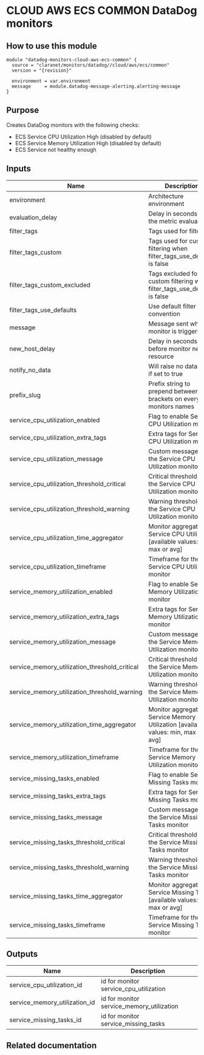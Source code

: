 # CLOUD AWS ECS COMMON DataDog monitors

## How to use this module

```
module "datadog-monitors-cloud-aws-ecs-common" {
  source = "claranet/monitors/datadog//cloud/aws/ecs/common"
  version = "{revision}"

  environment = var.environment
  message     = module.datadog-message-alerting.alerting-message
}

```

## Purpose

Creates DataDog monitors with the following checks:

- ECS Service CPU Utilization High (disabled by default)
- ECS Service Memory Utilization High (disabled by default)
- ECS Service not healthy enough

## Inputs

| Name | Description | Type | Default | Required |
|------|-------------|:----:|:-----:|:-----:|
| environment | Architecture environment | string | n/a | yes |
| evaluation\_delay | Delay in seconds for the metric evaluation | string | `"900"` | no |
| filter\_tags | Tags used for filtering | string | `"*"` | no |
| filter\_tags\_custom | Tags used for custom filtering when filter_tags_use_defaults is false | string | `"*"` | no |
| filter\_tags\_custom\_excluded | Tags excluded for custom filtering when filter_tags_use_defaults is false | string | `""` | no |
| filter\_tags\_use\_defaults | Use default filter tags convention | string | `"true"` | no |
| message | Message sent when a monitor is triggered | string | n/a | yes |
| new\_host\_delay | Delay in seconds before monitor new resource | string | `"300"` | no |
| notify\_no\_data | Will raise no data alert if set to true | string | `"true"` | no |
| prefix\_slug | Prefix string to prepend between brackets on every monitors names | string | `""` | no |
| service\_cpu\_utilization\_enabled | Flag to enable Service CPU Utilization monitor | string | `"false"` | no |
| service\_cpu\_utilization\_extra\_tags | Extra tags for Service CPU Utilization monitor | list(string) | `[]` | no |
| service\_cpu\_utilization\_message | Custom message for the Service CPU Utilization monitor | string | `""` | no |
| service\_cpu\_utilization\_threshold\_critical | Critical threshold for the Service CPU Utilization monitor | string | `"90"` | no |
| service\_cpu\_utilization\_threshold\_warning | Warning threshold for the Service CPU Utilization monitor | string | `"80"` | no |
| service\_cpu\_utilization\_time\_aggregator | Monitor aggregator for Service CPU Utilization [available values: min, max or avg] | string | `"min"` | no |
| service\_cpu\_utilization\_timeframe | Timeframe for the Service CPU Utilization monitor | string | `"last_5m"` | no |
| service\_memory\_utilization\_enabled | Flag to enable Service Memory Utilization monitor | string | `"false"` | no |
| service\_memory\_utilization\_extra\_tags | Extra tags for Service Memory Utilization monitor | list(string) | `[]` | no |
| service\_memory\_utilization\_message | Custom message for the Service Memory Utilization monitor | string | `""` | no |
| service\_memory\_utilization\_threshold\_critical | Critical threshold for the Service Memory Utilization monitor | string | `"90"` | no |
| service\_memory\_utilization\_threshold\_warning | Warning threshold for the Service Memory Utilization monitor | string | `"85"` | no |
| service\_memory\_utilization\_time\_aggregator | Monitor aggregator for Service Memory Utilization [available values: min, max or avg] | string | `"min"` | no |
| service\_memory\_utilization\_timeframe | Timeframe for the Service Memory Utilization monitor | string | `"last_5m"` | no |
| service\_missing\_tasks\_enabled | Flag to enable Service Missing Tasks monitor | string | `"true"` | no |
| service\_missing\_tasks\_extra\_tags | Extra tags for Service Missing Tasks monitor | list(string) | `[]` | no |
| service\_missing\_tasks\_message | Custom message for the Service Missing Tasks monitor | string | `""` | no |
| service\_missing\_tasks\_threshold\_critical | Critical threshold for the Service Missing Tasks monitor | string | `"60"` | no |
| service\_missing\_tasks\_threshold\_warning | Warning threshold for the Service Missing Tasks monitor | string | `"80"` | no |
| service\_missing\_tasks\_time\_aggregator | Monitor aggregator for Service Missing Tasks [available values: min, max or avg] | string | `"min"` | no |
| service\_missing\_tasks\_timeframe | Timeframe for the Service Missing Tasks monitor | string | `"last_5m"` | no |

## Outputs

| Name | Description |
|------|-------------|
| service\_cpu\_utilization\_id | id for monitor service_cpu_utilization |
| service\_memory\_utilization\_id | id for monitor service_memory_utilization |
| service\_missing\_tasks\_id | id for monitor service_missing_tasks |

## Related documentation

